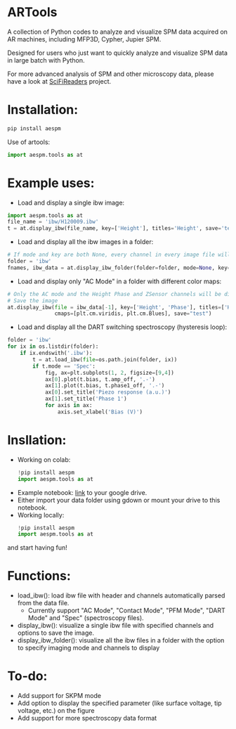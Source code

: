 # ARTools
A collection of Python codes to analyze and visualize SPM data acquired on AR machines, including MFP3D, Cypher, Jupier SPM.

Designed for users who just want to quickly analyze and visualize SPM data in large batch with Python.

For more advanced analysis of SPM and other microscopy data, please have a look at [SciFiReaders](https://github.com/pycroscopy/SciFiReaders) project.

# Installation:

```Python
pip install aespm
```

Use of artools:

```Python
import aespm.tools as at
```

# Example uses:
* Load and display a single ibw image:
```Python
import aespm.tools as at
file_name = 'ibw/H120009.ibw'
t = at.display_ibw(file_name, key=['Height'], titles='Height', save='test')
```
* Load and display all the ibw images in a folder:
```Python
# If mode and key are both None, every channel in every image file will be displayed
folder = 'ibw'
fnames, ibw_data = at.display_ibw_folder(folder=folder, mode=None, key=None)
```
* Load and display only "AC Mode" in a folder with different color maps:
```Python
# Only the AC mode and the Height Phase and ZSensor channels will be displayed
# Save the image
at.display_ibw(file = ibw_data[-1], key=['Height', 'Phase'], titles=['Height', 'Phase'], 
               cmaps=[plt.cm.viridis, plt.cm.Blues], save="test")
```
* Load and display all the DART switching spectroscopy (hysteresis loop):
```Python
folder = 'ibw'
for ix in os.listdir(folder):
    if ix.endswith('.ibw'):
        t = at.load_ibw(file=os.path.join(folder, ix))
        if t.mode == 'Spec':
            fig, ax=plt.subplots(1, 2, figsize=[9,4])
            ax[0].plot(t.bias, t.amp_off, '.-')
            ax[1].plot(t.bias, t.phase1_off, '.-')    
            ax[0].set_title('Piezo response (a.u.)')
            ax[1].set_title('Phase 1')
            for axis in ax:
                axis.set_xlabel('Bias (V)')
```

# Insllation:

* Working on colab:
  ```Python
  !pip install aespm
  import aespm.tools as at
  ```
* Example notebook: [link](https://drive.google.com/file/d/1oQNA_NjmEttzpAH3-2YDk8XcsrdZWWW2/view?usp=sharing) to your google drive.
* Either import your data folder using gdown or mount your drive to this notebook.
* Working locally:
  ```Python
  !pip install aespm
  import aespm.tools as at
  ```
and start having fun!

# Functions:

* load_ibw(): load ibw file with header and channels automatically parsed from the data file.
  * Currently support "AC Mode", "Contact Mode", "PFM Mode", "DART Mode" and "Spec" (spectroscopy files).
* display_ibw(): visualize a single ibw file with specified channels and options to save the image.
* display_ibw_folder(): visualize all the ibw files in a folder with the option to specify imaging mode and channels to display

# To-do:
* Add support for SKPM mode
* Add option to display the specified parameter (like surface voltage, tip voltage, etc.) on the figure
* Add support for more spectroscopy data format
